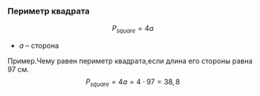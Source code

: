 ### Периметр квадрата
$$P_{square}=4a$$
- $a$ – сторона

Пример.Чему равен периметр квадрата,если длина его стороны равна 97 см.
$$P_{square}=4a=4\cdot 97=38,8$$
